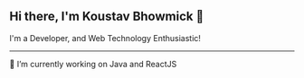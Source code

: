 ## Hi there, I'm Koustav Bhowmick 👋

I'm a Developer, and Web Technology Enthusiastic!
____
🔭 I’m currently working on Java and ReactJS



<!---
k-bhowmick/k-bhowmick is a ✨ special ✨ repository because its `README.md` (this file) appears on your GitHub profile.
You can click the Preview link to take a look at your changes.
--->
